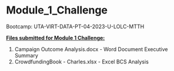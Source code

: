 # Module_1_Challenge
Bootcamp: UTA-VIRT-DATA-PT-04-2023-U-LOLC-MTTH

<ins><b>Files submitted for Module 1 Challenge:</b></ins><br>
1. Campaign Outcome Analysis.docx - Word Document Executive Summary<br>
2. CrowdfundingBook - Charles.xlsx - Excel BCS Analysis
